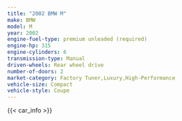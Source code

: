 ```yaml
---
title: "2002 BMW M"
make: BMW
model: M
year: 2002
engine-fuel-type: premium unleaded (required)
engine-hp: 315
engine-cylinders: 6
transmission-type: Manual
driven-wheels: Rear wheel drive
number-of-doors: 2
market-category: Factory Tuner,Luxury,High-Performance
vehicle-size: Compact
vehicle-style: Coupe
---
```


{{< car_info >}}
